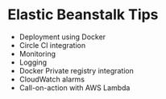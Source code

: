 # Elastic Beanstalk Tips

* Deployment using Docker
* Circle CI integration
* Monitoring
* Logging
* Docker Private registry integration
* CloudWatch alarms
* Call-on-action with AWS Lambda

